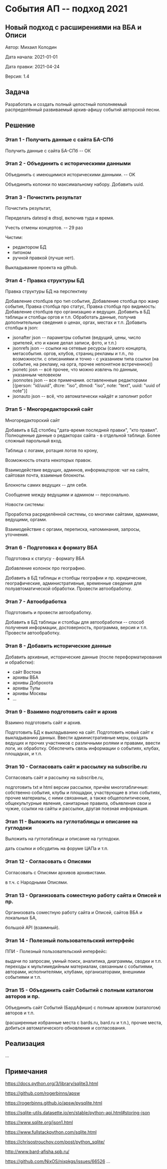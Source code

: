 События АП -- подход 2021
==========================================

Новый подход с расширениями на ВБА и Описи
------------------------------------------

Автор: Михаил Колодин

Дата начала: 2021-01-01

Дата правки: 2021-04-24

Версия: 1.4

Задача
------------------------------------------

Разработать и создать 
полный целостный пополняемый распределённый развиваемый
архив-афишу событий авторской песни.

Решение
------------------------------------------

### Этап 1 - Получить данные с сайта БА-СПб

Получить данные с сайта БА-СПб -- ОК

### Этап 2 - Объединить с историческими данными

Объединить с имеющимися историческими данными. -- OK

Объединить колонки по максимальному набору.
Добавить uuid.

### Этап 3 - Почистить результат

Почистить результат,

Переделать datesql в dtsql, включив туда и время.

Учесть отмены концертов. -- 29 раз

Чистим:
- редактором БД
- питоном
- ручной правкой (лучше нет).

Выкладывание проекта на github.

### Этап 4 - Правка структуры БД

Правка структуры БД на перспективу

Добавление столбцов про тип события,
Добавление столбца про жанр события,
Правка столбца про статус,
Правка столбца про видимость:
Добавление столбцов про организацию и ведущих.
Добавить в БД таблицы и столбцы оргов и т.п.
Обработать данные, получив дополнительные сведения о ценах, оргах, местах и т.п.
Добавить столбцы в json:
- jsonafter json -- параметры события (ведущий, цены, число зрителей, кто и какие делал записи, фото, и т.п.)
- jsonrefs json -- ссылки на сетевые ресурсы (самого концерта, метасобытия. оргов, клубов, страниц рекламы и т.п., по возможности.  с описаниями и точно - с указанием типа ссылки (на событие, на рекламу, на орга, прочее непонятное встреченное)) 
- jsonetc josn -- всё прочее, что можно извлечь по данным, указанным человеком
- jsonnotes json -- все примечания. оставленнеые редакторами
  [{person: "id/uuid", dtcre: "iso", dtmod: "iso", note: "text", uuid: "uuid of note"}]
- jsonauto json -- всё, что автоматически найдёт и заполнит робот

### Этап 5 - Многоредакторский сайт

Многоредакторский сайт

Добавить в БД столбец "дата-время последней правки", "кто правил".
Полноценные данные о редакторах сайта - в отдельной таблице.
Более сложный парольный вход.

Таблица с логами, ротация логов по крону,

Возможность отката некоторых правок.

Взаимодействие ведущих, админов, информацторов:
чат на сайте, сайтовая почта, взаимные блокноты.

Блокноты самих ведущих -- для себя.

Сообщение между ведущими и админом -- персонально.

Новости системы:

Проработка расределённой системы,
со многими сайтами, админами, ведущими, оргами.

Взаимодействие с оргами, переписка, напоминания, запросы, уточнения.

### Этап 6 - Подготовка к формату ВБА

Подготовка к статусу - формату ВБА

Добавление колонок про географию.

Добавить в БД таблицы и столбцы географии и пр. юридические, географические, административные, временные сведения для полуавтоматической обработки.
Провести автообработку.

### Этап 7 - Автообработка

Подготовить и провести автообработку.

Добавить в БД таблицы и столбцы для автообработки -- способ получения информации, достоверность, программа, версия и т.п.
Провести автообработку.

### Этап 8 - Добавить исторические данные

Добавить архивные, исторические данные (после переформатирования и обработки): 

- сайт Востока
- архивы ВБА
- архивы Доброхота
- архивы Тулы
- архивы Москвы
- ...

### Этап 9 - Взаимно подготовить сайт и архив

Взаимно подготовить сайт и архив.

Подготовить БД к выкладыванию на сайт.
Подготовить новый сайт к выкладыванию данных.
Ввести административные меры,
создать ведущих и прочих участников с различными ролями и правами,
ввести логи, их обработку.
Обеспечить связь информации о событиях, клубах, площадках, и т.п.

### Этап 10 - Согласовать сайт и рассылку на subscribe.ru

Согласовать сайт и рассылку на subscribe.ru, 

подготовить txt и html версии рассылки,
причём многотабличные: 
собственно события, 
клубы и площадки, участвующие в этих событиях,
прочие материалы, с ними связанные,
а также общеполитические, общекультурные явления, 
санитарные правила, 
объявления свои и чужие,
ссылки на сайты и рассылки,
другая поезная информация.

### Этап 11 - Выложить на гуглотаблицы и описание на гуглодоки

Выложить на гуглотаблицы и описание на гуглодоки.

дать ссылки и обсудитиь на форуме ЦАПа и т.п.

### Этап 12 - Согласовать с Описями

Согласовать с Описями архивов архивистами. 

в т.ч. с Народными Описями.

### Этап 13 - Организовать соместную работу сайта и Описей и пр.

Организовать соместную работу сайта и Описей, сайтов ВБА и локальных БА,

большой API (взаимный).

### Этап 14 - Полезный пользовательский интерфейс

ППИ - Полезный пользовательский интерфейс: 

выдачи по запросам, умный поиск, аналитика, диаграммы, сводки и т.п.
переходы к мультимедийным материалам, 
связанным с событиями, авторами, исполнителями, клубами, организаторами, 
внешними событиями и т.п.

### Этап 15 - Объединить сайт Событий с полным каталогом авторов и пр.

Объединить сайт Событий (БардАфиши) с полным архивом (каталогом) авторов и т.п.

(расширенные избранные места с bards.ru, bard.ru и т.п.),
прочие места,
добиться автоматического обновления и согласования.


Реализация
------------------------------------------


...

Примечания
------------------------------------------

https://docs.python.org/3/library/sqlite3.html

https://github.com/rogerbinns/apsw

https://rogerbinns.github.io/apsw/pysqlite.html

https://sqlite-utils.datasette.io/en/stable/python-api.html#storing-json

https://www.sqlite.org/json1.html

https://www.fullstackpython.com/sqlite.html

https://chrisostrouchov.com/post/python_sqlite/

http://www.bard-afisha.spb.ru/

https://github.com/NixOS/nixpkgs/issues/66526
...
